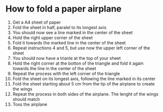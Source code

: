 # How to fold a paper airplane

1. Get a A4 sheet of paper
2. Fold the sheet in half, paralel to its longest axis
3. You should now see a line marked in the center of the sheet
4. Hold the right upper corner of the sheet
5. Fold it towards the marked line in the center of the sheet
6. Repeat instructions 4 and 5, but use now the upper left corner of the sheet
7. You should now have a trianle at the top of your sheet
8. Hold the right corner at the botton of the triangle and fold it again towards the line in the center of the sheet
9. Repeat the process with the left corner of the triangle
10. Fold the sheet on its longest axis, following the line marked in its center
11. Fold the sheet starting about 5 cm from the tip of the airplane to create the wings
12. Repeat the process in both sides of the airplane. The lenght of the wings should match
13. Toss the airplane
